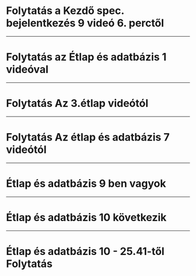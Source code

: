 ﻿# Folytatás a Kezdő spec. bejelentkezés 9 videó 6. perctől
---
# Folytatás az Étlap és adatbázis 1 videóval
---
# Folytatás Az 3.étlap videótól
---
# Folytatás Az étlap és adatbázis 7 videótól
---
# Étlap és adatbázis 9 ben vagyok 
---
# Étlap és adatbázis 10 következik
---
# Étlap és adatbázis 10 - 25.41-től Folytatás